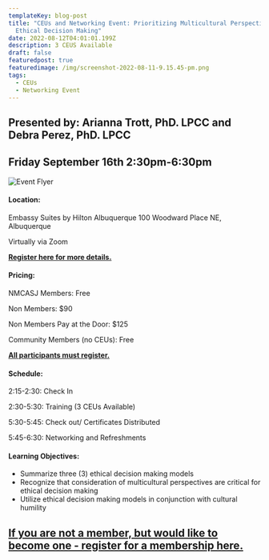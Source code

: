 ```yaml
---
templateKey: blog-post
title: "CEUs and Networking Event: Prioritizing Multicultural Perspectives in
  Ethical Decision Making"
date: 2022-08-12T04:01:01.199Z
description: 3 CEUS Available
draft: false
featuredpost: true
featuredimage: /img/screenshot-2022-08-11-9.15.45-pm.png
tags:
  - CEUs
  - Networking Event
---
```

## Presented by: Arianna Trott, PhD. LPCC and Debra Perez, PhD. LPCC

## Friday September 16th 2:30pm-6:30pm

![Event Flyer](/img/screenshot-2022-08-11-9.15.45-pm.png)

#### Location:

Embassy Suites by Hilton Albuquerque
100 Woodward Place NE, Albuquerque 

Virtually via Zoom

**[Register here for more details.](https://nmca-nm.ezfacility.com/login?SmuFormId=75527FD7-6515-46C4-82FB-E9878BC05C07)**

#### Pricing:

NMCASJ Members: Free

Non Members: $90

Non Members Pay at the Door: $125

Community Members (no CEUs): Free

**[All participants must register.](https://nmca-nm.ezfacility.com/login?SmuFormId=75527FD7-6515-46C4-82FB-E9878BC05C07)**

#### Schedule:

2:15-2:30: Check In

2:30-5:30: Training (3 CEUs Available)

5:30-5:45: Check out/ Certificates Distributed

5:45-6:30: Networking and Refreshments

#### Learning Objectives:

* Summarize three (3) ethical decision making models
* Recognize that consideration of multicultural perspectives are critical for ethical decision making
* Utilize ethical decision making models in conjunction with cultural humility

## [If you are not a member, but would like to become one - register for a membership here.](https://nmca-nm.ezfacility.com/login)